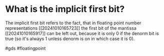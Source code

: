 # What is the implicit first bit? 
The implicit first bit refers to the fact, that in floating point number representations [[20241010165723]] the first bit of the mantissa [[20241010165917]] can be left out,
because it is only 0 if the denorm bit is true (so it's always 1 unless denorm is on in which case it is 0).

#gds #floatingpoint